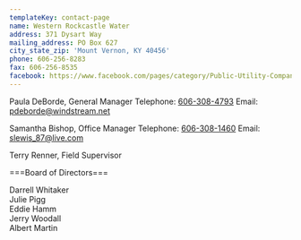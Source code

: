 ```yaml
---
templateKey: contact-page
name: Western Rockcastle Water
address: 371 Dysart Way
mailing_address: PO Box 627
city_state_zip: 'Mount Vernon, KY 40456'
phone: 606-256-8283
fax: 606-256-8535
facebook: https://www.facebook.com/pages/category/Public-Utility-Company/Western-Rockcastle-Water-512222938983901
---
```

Paula DeBorde, General Manager
Telephone: <a href="tel:1-606-308-4793">606-308-4793</a>
Email: <a href="mailto:pdeborde@windstream.net">pdeborde@windstream.net</a>

Samantha Bishop, Office Manager
Telephone: <a href="tel:1-606-308-1460">606-308-1460</a>
Email: <a href="slewis_87@live.com">slewis_87@live.com</a>

Terry Renner, Field Supervisor

===Board of Directors===

Darrell Whitaker  
Julie Pigg  
Eddie Hamm  
Jerry Woodall  
Albert Martin
